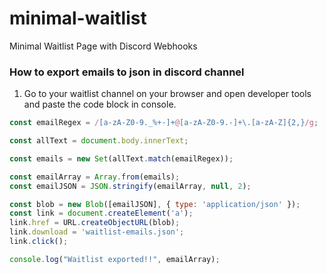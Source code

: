 # minimal-waitlist
Minimal Waitlist Page with Discord Webhooks



### How to export emails to json in discord channel

1. Go to your waitlist channel on your browser and open developer tools and paste the code block in console.
   
```javascript
const emailRegex = /[a-zA-Z0-9._%+-]+@[a-zA-Z0-9.-]+\.[a-zA-Z]{2,}/g;

const allText = document.body.innerText;

const emails = new Set(allText.match(emailRegex));

const emailArray = Array.from(emails);
const emailJSON = JSON.stringify(emailArray, null, 2);

const blob = new Blob([emailJSON], { type: 'application/json' });
const link = document.createElement('a');
link.href = URL.createObjectURL(blob);
link.download = 'waitlist-emails.json';
link.click();

console.log("Waitlist exported!!", emailArray);

```
